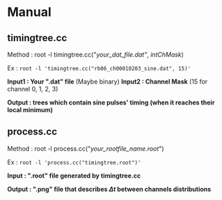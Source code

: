 # Manual 

## timingtree.cc

  Method : root -l timingtree.cc("*your_dat_file.dat"*, *intChMask*)

  Ex : `root -l 'timingtree.cc("rb06_ch00010203_sine.dat", 15)'`
  
  **Input1 : Your ".dat" file** (Maybe binary)
  **Input2 : Channel Mask** (15 for channel 0, 1, 2, 3)

  **Output : trees which contain sine pulses' timing (when it reaches their local minimum)**

## process.cc

  Method : root -l process.cc("*your_rootfile_name.root*")

  Ex : `root -l 'process.cc("timingtree.root")'`

  **Input : ".root" file generated by timingtree.cc**

  **Output : ".png" file that describes $\Delta t$ between channels distributions**
